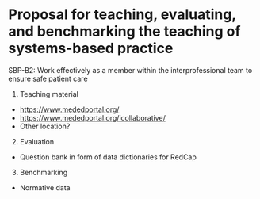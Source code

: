 # Proposal for teaching, evaluating, and benchmarking the teaching of systems-based practice

SBP-B2: Work effectively as a member within the interprofessional team to ensure safe patient care
 1. Teaching material
   * https://www.mededportal.org/
   * https://www.mededportal.org/icollaborative/ 
   * Other location?
 2. Evaluation
   * Question bank in form of data dictionaries for RedCap
 3. Benchmarking
   * Normative data
